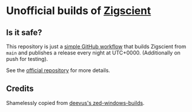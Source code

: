 # Unofficial builds of [Zigscient](https://github.com/llogick/zigscient)

## Is it safe?

This repository is just a [simple GitHub workflow](./.github/workflows/build.yml) that builds Zigscient from `main` and publishes a release every night at UTC+0000. (Additionally on push for testing).

See the [official repository](https://github.com/llogick/zigscient) for more details.

## Credits

Shamelessly copied from [deevus's zed-windows-builds](https://github.com/deevus/zed-windows-builds).